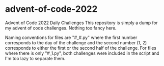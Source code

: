 # advent-of-code-2022
Advent of Code 2022 Daily Challenges
This repository is simply a dump for my advent of code challenges.  Nothing too fancy here.

Naming conventions for files are "#_#.py" where the first number corresponds to the day of the challenge and the second number (1, 2) corresponds to either the first or the second half of the challenge.  For files where there is only "#_1.py", both challenges were included in the script and I'm too lazy to separate them.
